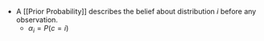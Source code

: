 - A [[Prior Probability]] describes the belief about distribution $i$ before any observation.
	- $\alpha_i = P(c=i)$
